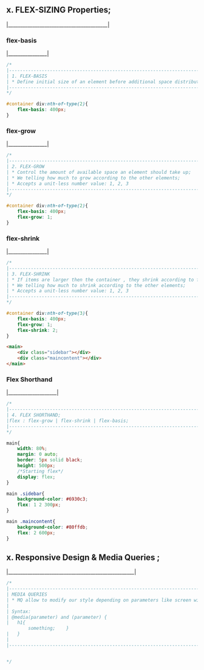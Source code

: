 <h2 id="u1">x. FLEX-SIZING Properties;</h2>
<p>|_________________________________________|</p>

<h3>flex-basis</h3>
<p>|________________|</p>

```css
/*
|----------------------------------------------------------------------------------|
| 1. FLEX-BASIS
| * Define initial size of an element before additional space distribution;
|----------------------------------------------------------------------------------|
*/

#container div:nth-of-type(2){
    flex-basis: 400px;
}
```

<h3>flex-grow</h3>
<p>|________________|</p>

```css
/*
|----------------------------------------------------------------------------------|
| 2. FLEX-GROW
| * Control the amount of available space an element should take up; 
| * We telling how much to grow according to the other elements;  
| * Accepts a unit-less number value: 1, 2, 3
|----------------------------------------------------------------------------------|
*/

#container div:nth-of-type(2){
    flex-basis: 400px;
    flex-grow: 1;
}
```


<h3>flex-shrink</h3>
<p>|________________|</p>

```css
/*
|----------------------------------------------------------------------------------|
| 3. FLEX-SHRINK
| * If items are larger then the container , they shrink according to flex-shrink;
| * We telling how much to shrink according to the other elements;  
| * Accepts a unit-less number value: 1, 2, 3
|----------------------------------------------------------------------------------|
*/

#container div:nth-of-type(3){
    flex-basis: 400px;
    flex-grow: 1;
    flex-shrink: 2;
}
```


```html
<main>
    <div class="sidebar"></div>
    <div class="maincontent"></div>
</main>
```

<h3>Flex Shorthand</h3>
<p>|____________________|</p>

```css
/*
|----------------------------------------------------------------------------------|
| 4. FLEX SHORTHAND;
|flex : flex-grow | flex-shrink | flex-basis;
|----------------------------------------------------------------------------------|
*/

main{
    width: 80%;
    margin: 0 auto;
    border: 5px solid black;
    height: 500px;
    /*Starting flex*/
    display: flex;
}

main .sidebar{
    background-color: #6930c3;
    flex: 1 2 300px;
}

main .maincontent{
    background-color: #80ffdb;
    flex: 2 600px;
}
```


<h2 id="u1">x. Responsive Design & Media Queries ;</h2>
<p>|____________________________________________________|</p>

```css
/*
|----------------------------------------------------------------------------------|
| MEDIA QUERIES
| * MQ allow to modify our style depending on parameters like screen width or device type;
|
| Syntax:
| @media(parameter) and (parameter) {
|   h1{
        something;    }
|   }
|
|----------------------------------------------------------------------------------|


*/
```
